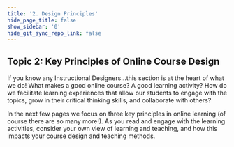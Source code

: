 ```yaml
---
title: '2. Design Principles'
hide_page_title: false
show_sidebar: '0'
hide_git_sync_repo_link: false
---
```

## Topic 2: Key Principles of Online Course Design

If you know any Instructional Designers...this section is at the heart of what we do!  What makes a good online course?  A good learning activity?  How do we facilitate learning experiences that allow our students to engage with the topics, grow in their critical thinking skills, and collaborate with others?

In the next few pages we focus on three key principles in online learning (of course there are so many more!).  As you read and engage with the learning activities, consider your own view of learning and teaching, and how this impacts your course design and teaching methods.
